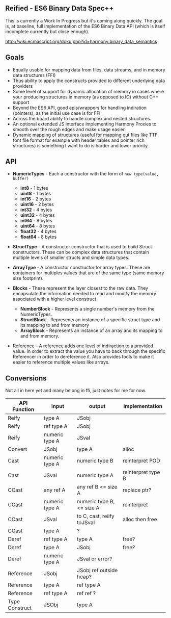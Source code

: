 ## Reified - ES6 Binary Data Spec++

This is currently a Work In Progress but it's coming along quickly. The goal is, at baseline, full implementation of the ES6 Binary Data API (which is itself incomplete currently but close enough).

http://wiki.ecmascript.org/doku.php?id=harmony:binary_data_semantics

## Goals

* Equally usable for mapping data from files, data streams, and in memory data structures (FFI)
* Thus ability to apply the constructs provided to different underlying data providers
* Some level of support for dynamic allocation of memory in cases where your producing structures in memory (as opposed to IO) without C++ support
* Beyond the ES6 API, good apis/wrappers for handling indiration (pointers), as the initial use case is for FFI
* Across the board ability to handle complex and nested structures.
* An optional extended JS interface implementing Harmony Proxies to smooth over the rough edges and make usage easier.
* Dynamic mapping of structures (useful for mapping out files like TTF font file format for example with header tables and pointer rich structures) is something I want to do is harder and lower priority.

## API

* __NumericTypes__ - Each a constructor with the form of `new type(value, buffer)`
  * __int8__    - 1 bytes
  * __uint8__   - 1 bytes
  * __int16__   - 2 bytes
  * __uint16__  - 2 bytes
  * __int32__   - 4 bytes
  * __uint32__  - 4 bytes
  * __int64__   - 8 bytes
  * __uint64__  - 8 bytes
  * __float32__ - 4 bytes
  * __float64__ - 8 bytes

* __StructType__ - A constructor constructor that is used to build Struct constructors. These can be complex data structures that contain multiple levels of smaller structs and simple data types.

* __ArrayType__ - A constructor constructor for array types. These are containers for multiples values that are of the same type (same memory size footprint).

* __Blocks__ - These represent the layer closest to the raw data. They encapsulate the information needed
           to read and modify the memory associated with a higher level construct.
  * __NumberBlock__ - Represents a single number's memory from the NumericTypes.
  * __StructBlock__ - Represents an instance of a specific struct type and its mapping to and from memory
  * __ArrayBlock__ - Represents an instance of an array and its mapping to and from memory.

* Reference - A reference adds one level of indiraction to a provided value. In order to extract the value you have to back through the specific Referencer in order to dereference it. Also provides tools to make it easier to reference multiple values like arrays.



## Conversions

Not all in here yet and many belong in ffi, just notes for me for now.


 API Function  | input           | output                      |  implementation
---------------|-----------------|-----------------------------|-----------------------
Reify          |          type A | JSobj                       |                    
Reify          |      ref type A | JSobj                       |                    
Reify          |  numeric type A | JSval                       |                    
Convert        |           JSobj | type A                      |  alloc             
Cast           |  numeric type A | numeric type B              |  reinterpret POD   
Cast           |           JSval | numeric type A              |  reinterpret type B
CCast          |       any ref A | any ref B <= size A         |  replace ptr?      
CCast          |  numeric type A | numeric type B, <= size A   |  reinterpret       
CCast          |           JSval | to C, cast, reiify toJSval  |  alloc then free   
CCast          |          type A | ?                           |                    
Deref          |      ref type A | type A                      |  free?             
Deref          |          type A | JSobj                       |  free?             
Deref          |  numeric type A | JSval or error?             |                    
Reference      |           JSobj | JSobj ref outside heap?     |                    
Reference      |          type A | ref type A                  |                    
Reference      |      ref type A | ref ref ?                   |                    
Type Construct |           JSObj | type A                      |                    